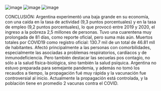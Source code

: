 ![image](https://github.com/JulioLaz/covid19_analytics/assets/108642139/3a431c05-f434-4f2e-a411-bdc59248ee20)
![image](https://github.com/JulioLaz/covid19_analytics/assets/108642139/1b20cc32-46dd-4684-b653-f5bda4cb6fd4)
![image](https://github.com/JulioLaz/covid19_analytics/assets/108642139/ae77634f-65fa-400e-9234-bfa4ddcccbe8)

CONCLUSIÓN:
  Argentina experimentó una baja grande en su economía, con una caída en la tasa de actividad (9,3 puntos porcentuales) y en la tasa de empleo (9,2 puntos porcentuales), lo que provocó entre 2019 y 2020, el ingreso a la pobreza 2,5 millones de personas.
  Tuvo una cuarentena muy prolongada de 81 días, como reporte oficial, pero suma más aún.
  Muertos totales por COVID19 como registro oficial: 130.7 mil de un total de 46.81 mll de habitantes.
	Afectó principalmente a las personas con comorbilidades, especialmente las asociadas a problemas respiratorios, cardíacos y de inmunodeficiencia.
	Pero también destacar las secuelas pos contagio, no sólo a la salud física-biológica, sino también la salud psíquica.
Argentina no estuvo preparada para semejante pandemia, y además no tomó los recaudos a tiempo, la propagación fué muy rápida y la vacunación fue controversial al inicio. Actualmente la propagación está controlada, y la población tiene en promedio 2 vacunas contra el COVID.
